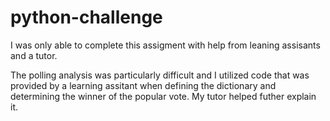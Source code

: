 # python-challenge

I was only able to complete this assigment with help from leaning assisants and a tutor.

The polling analysis was particularly difficult and I utilized code that was provided by a learning assitant when defining the dictionary and determining the winner of the popular vote. My tutor helped futher explain it. 
